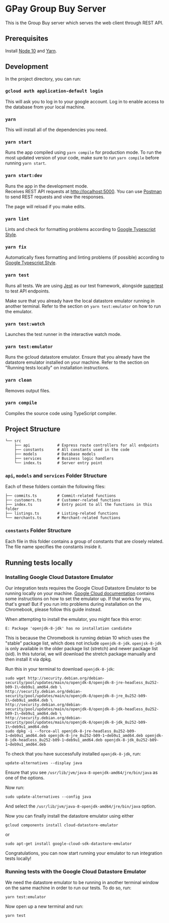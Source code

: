 # GPay Group Buy Server

This is the Group Buy server which serves the web client through REST API.

## Prerequisites
Install [Node 10](nodejs.org) and [Yarn](classic.yarnpkg.com/en/docs/install/).

## Development

In the project directory, you can run:

### `gcloud auth application-default login`
This will ask you to log in to your google account.
Log in to enable access to the database from your local machine.

### `yarn`
This will install all of the dependencies you need.

### `yarn start`
Runs the app compiled using `yarn compile` for production mode.
To run the most updated version of your code, make sure to run `yarn compile`
before running `yarn start`.

### `yarn start:dev`

Runs the app in the development mode.<br />
Receives REST API requests at [http://localhost:5000](http://localhost:5000).
You can use [Postman](https://www.postman.com/downloads/) to send REST requests
and view the responses.<br />

The page will reload if you make edits.

### `yarn lint`

Lints and check for formatting problems according to [Google Typescript Style](https://github.com/google/gts).

### `yarn fix`

Automatically fixes formatting and linting problems (if possible) according to
[Google Typescript Style](https://github.com/google/gts).

### `yarn test`

Runs all tests. We are using [Jest](https://jestjs.io/) as our test framework, alongside [supertest](https://github.com/visionmedia/supertest)
to test API endpoints.

Make sure that you already have the local datastore emulator running in another terminal.
Refer to the section on `yarn test:emulator` on how to run the emulator.

### `yarn test:watch`

Launches the test runner in the interactive watch mode.

### `yarn test:emulator`

Runs the gcloud datastore emulator. Ensure that you already have the datastore emulator installed on your machine.
Refer to the section on "Running tests locally" on installation instructions.

### `yarn clean`

Removes output files.

### `yarn compile`

Compiles the source code using TypeScript compiler.

## Project Structure

```
└── src
    ├── api            # Express route controllers for all endpoints
    ├── constants      # All constants used in the code
    ├── models         # Database models
    ├── services       # Business logic handlers
    └── index.ts       # Server entry point
```

### `api`, `models` and `services` Folder Structure

Each of these folders contain the following files:

```
├── commits.ts         # Commit-related functions
├── customers.ts       # Customer-related functions
├── index.ts           # Entry point to all the functions in this folder
├── listings.ts        # Listing-related functions
└── merchants.ts       # Merchant-related functions
```

### `constants` Folder Structure

Each file in this folder contains a group of constants that are closely related.
The file name specifies the constants inside it.

## Running tests locally

### Installing Google Cloud Datastore Emulator

Our integration tests requires the Google Cloud Datastore Emulator to be running locally on your machine.
[Google Cloud documentation](https://cloud.google.com/datastore/docs/tools/datastore-emulator) contains some instructions on how to set the emulator up.
If that works for you, that's great!
But if you run into problems during installation on the Chromebook, please follow this guide instead.

When attempting to install the emulator, you might face this error:

```
E: Package 'openjdk-8-jdk' has no installation candidate
```

This is because the Chromebook is running debian 10 which uses the "stable" package list, which does not include `openjdk-8-jdk`.
`openjsk-8-jdk` is only available in the older package list (stretch) and newer package list (sid).
In this tutorial, we will download the stretch package manually and then install it via dpkg.

Run this in your terminal to download `openjdk-8-jdk`:

```
sudo wget http://security.debian.org/debian-security/pool/updates/main/o/openjdk-8/openjdk-8-jre-headless_8u252-b09-1\~deb9u1_amd64.deb \
http://security.debian.org/debian-security/pool/updates/main/o/openjdk-8/openjdk-8-jre_8u252-b09-1\~deb9u1_amd64.deb \
http://security.debian.org/debian-security/pool/updates/main/o/openjdk-8/openjdk-8-jdk-headless_8u252-b09-1\~deb9u1_amd64.deb \
http://security.debian.org/debian-security/pool/updates/main/o/openjdk-8/openjdk-8-jdk_8u252-b09-1\~deb9u1_amd64.deb
sudo dpkg -i --force-all openjdk-8-jre-headless_8u252-b09-1~deb9u1_amd64.deb openjdk-8-jre_8u252-b09-1~deb9u1_amd64.deb openjdk-8-jdk-headless_8u252-b09-1~deb9u1_amd64.deb openjdk-8-jdk_8u252-b09-1~deb9u1_amd64.deb
```

To check that you have successfully installed `openjdk-8-jdk`, run:

```
update-alternatives --display java
```
Ensure that you see `/usr/lib/jvm/java-8-openjdk-amd64/jre/bin/java` as one of the options.

Now run:

```
sudo update-alternatives --config java
```

And select the `/usr/lib/jvm/java-8-openjdk-amd64/jre/bin/java` option.

Now you can finally install the datastore emulator using either

```
gcloud components install cloud-datastore-emulator
```

or

```
sudo apt-get install google-cloud-sdk-datastore-emulator
```
Congratulations, you can now start running your emulator to run integration tests locally!

### Running tests with the Google Cloud Datastore Emulator

We need the datastore emulator to be running in another terminal window on the same machine in order to run our tests. To do so, run:

```
yarn test:emulator
```

Now open up a new terminal and run:

```
yarn test
```
